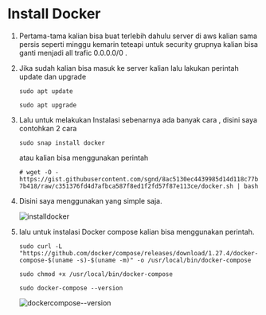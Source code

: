 # Install Docker

1. Pertama-tama kalian bisa buat terlebih dahulu server di aws kalian sama persis seperti minggu kemarin teteapi untuk security grupnya kalian bisa ganti menjadi all trafic 0.0.0.0/0 .
2. Jika sudah kalian bisa masuk ke server kalian lalu lakukan perintah update dan upgrade 

    `sudo apt update`
    
    `sudo apt upgrade`

3. Lalu untuk melakukan Instalasi sebenarnya ada banyak cara , disini saya contohkan 2 cara

    `sudo snap install docker`
    
    atau kalian bisa menggunakan perintah
    
    `# wget -O - https://gist.githubusercontent.com/sgnd/8ac5130ec4439985d14d118c77b7b418/raw/c351376fd4d7afbca587f8ed1f2fd57f87e113ce/docker.sh | bash`

4. Disini saya menggunakan yang simple saja.

    ![installdocker](https://user-images.githubusercontent.com/90166916/140634992-a9c30128-6c43-49fc-a11f-72d4b88df2bc.png)

5. lalu untuk instalasi Docker compose kalian bisa menggunakan perintah.

    `sudo curl -L "https://github.com/docker/compose/releases/download/1.27.4/docker-compose-$(uname -s)-$(uname -m)" -o /usr/local/bin/docker-compose`
    
    `sudo chmod +x /usr/local/bin/docker-compose`
    
    `sudo docker-compose --version`
    
    ![dockercompose--version](https://user-images.githubusercontent.com/90166916/140635092-dacfb12a-0cb6-4186-b713-c6962c041da6.png)


